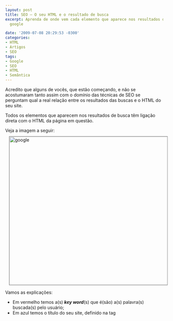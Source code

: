 ```yaml
---
layout: post
title: SEO – O seu HTML e o resultado de busca
excerpt: Aprenda de onde vem cada elemento que aparece nos resultados de busca do
  google

date: '2009-07-08 20:29:53 -0300'
categories:
- HTML
- Artigos
- SEO
tags:
- Google
- SEO
- HTML
- Semântica
---
```

Acredito que alguns de vocês, que estão começando, e não se acostumaram tanto assim com o domínio das técnicas de SEO se perguntam qual a real relação entre os resultados das buscas e o HTML do seu site.

Todos os elementos que aparecem nos resultados de busca têm ligação direta com o HTML da página em questão.

Veja a imagem a seguir:
<a href="/arquivos/2009/07/google.jpg"><img src="http://blog.thiagobelem.net/arquivos/2009/07/google.jpg" alt="google" title="google" width="600" height="471" class="aligncenter size-full wp-image-566" style="border: 1px solid gray; margin: 10px 0 0 12px" /></a>

Vamos as explicações:

<ul>
<li>Em vermelho temos a(s) <strong><em>key word</em></strong>(s) que é(são) a(s) palavra(s) buscada(s) pelo usuário;</li>
<li>Em azul temos o título do seu site, definido na tag <strong><title></strong> do seu HTML;</li>
<li>Em verde temos a <strong>descrição</strong> do site, definido na tag <strong><meta name="description" content="..." /></strong>, dentro do <strong><head></strong> da sua página;</li>
<li>E por fim temos, em amarelo, o link da página indexada pelo Google</li>
</ul>
--

O motivo desse post foi mostrar a importância <em><strong>key word</strong></em> (palavra-chave) pra um bom resultado no Google... O ideal é que ela esteja presente no titulo, descrição e link da sua página. Isso vai permitir uma melhor posição nos resultados de busca.

Abraços :)

